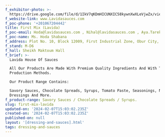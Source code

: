 ```yaml
---
f_exhibitor-photo: >-
  https://drive.google.com/file/d/1IkV7qKDmHICUNXIC58kywnXwXLeVjwZx/view?usp=drive_link
f_website-link: www.Lavidasauces.com
f_poc-phone: '+201067204442'
title: First Mix (Lavida)
f_poc-email: Hoda@lavidasauces.com , Nihal@lavidasauces.com , Aya.Tarek@lavidasauces.com
f_poc-name: Ms. Hoda Shabana
f_address: Plot No. 10, Block 12009, First Industrial Zone, Obur City, Egypt.
f_stand: M-D6
f_hall: Sheikh Maktoum Hall
f_brief: >-
  Lavida House Of Sauces

  All Our Products Are Made With Premium Quality Ingredients And With The Best
  Production Methods.

  Our Product Range Contains:

  Savory Sauces, Chocolate Spreads, Syrups, Tomato Paste, Seasonings, Nectars,
  Dressings And More.
f_product-range: Savory Sauces / Chocolate Spreads / Syrups.
slug: first-mix-lavida
updated-on: '2024-02-07T15:03:02.235Z'
created-on: '2024-02-07T15:03:02.235Z'
published-on: null
layout: '[dressing-and-sauces].html'
tags: dressing-and-sauces
---
```



